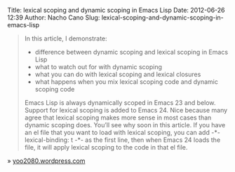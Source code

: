 Title: lexical scoping and dynamic scoping in Emacs Lisp
Date: 2012-06-26 12:39
Author: Nacho Cano
Slug: lexical-scoping-and-dynamic-scoping-in-emacs-lisp

> In this article, I demonstrate:
>
> -   difference between dynamic scoping and lexical scoping in Emacs
>     Lisp
> -   what to watch out for with dynamic scoping
> -   what you can do with lexical scoping and lexical closures
> -   what happens when you mix lexical scoping code and dynamic scoping
>     code
>
> Emacs Lisp is always dynamically scoped in Emacs 23 and below. Support
> for lexical scoping is added to Emacs 24. Nice because many agree that
> lexical scoping makes more sense in most cases than dynamic scoping
> does. You’ll see why soon in this article. If you have an el file that
> you want to load with lexical scoping, you can add -\*-
> lexical-binding: t -\*- as the first line, then when Emacs 24 loads
> the file, it will apply lexical scoping to the code in that el file.

» [yoo2080.wordpress.com][]

  [yoo2080.wordpress.com]: http://yoo2080.wordpress.com/2011/12/31/lexical-scoping-and-dynamic-scoping-in-emacs-lisp/
    "lexical scoping and dynamic scoping in Emacs Lisp"
